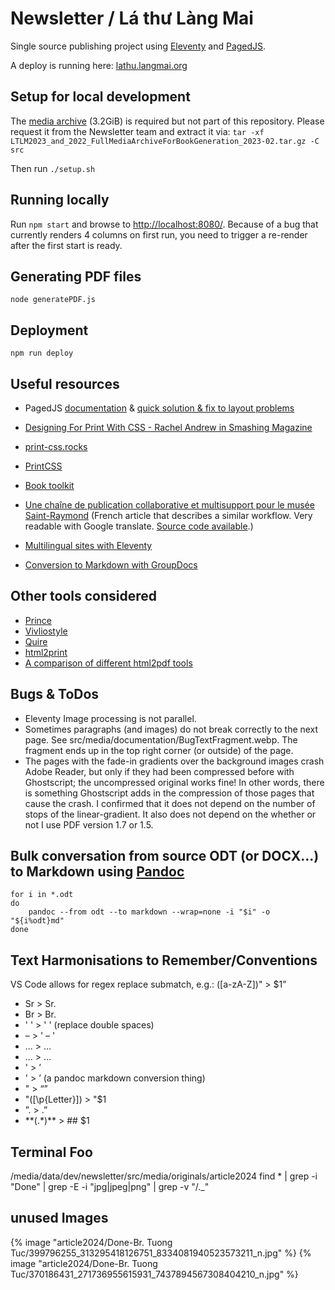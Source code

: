 # Newsletter / Lá thư Làng Mai

Single source publishing project using [Eleventy](https://www.11ty.dev) and [PagedJS](https://www.pagedjs.org/).

A deploy is running here: [lathu.langmai.org](https://lathu.langmai.org/)

## Setup for local development
The [media archive](https://drive.google.com/file/d/1VLqG8LwCLKMNcINTUDWyHhTr-eIypFR8/view?usp=share_link) (3.2GiB) is required but not part of this repository. Please request it from the Newsletter team and extract it via:
`tar -xf LTLM2023_and_2022_FullMediaArchiveForBookGeneration_2023-02.tar.gz -C src`

Then run `./setup.sh`

## Running locally
Run `npm start` and browse to [http://localhost:8080/](http://localhost:8080/).
Because of a bug that currently renders 4 columns on first run, you need to trigger a re-render after the first start is ready.

## Generating PDF files
`node generatePDF.js`

## Deployment
`npm run deploy`

## Useful resources
- PagedJS [documentation](https://www.pagedjs.org/documentation/)
& [quick solution & fix to layout problems](https://gitlab.pagedmedia.org/tools/pagedjs/-/wikis/Quick-solution-&-fix-to-layout-problems)

- [Designing For Print With CSS - Rachel Andrew in Smashing Magazine](https://www.smashingmagazine.com/2015/01/designing-for-print-with-css/)
- [print-css.rocks](https://www.print-css.rocks/)
- [PrintCSS](https://printcss.net/articles)
- [Book toolkit](http://booktoolkit.com/resources)
- [Une chaîne de publication collaborative et multisupport pour le musée Saint-Raymond](https://julie-blanc.fr/blog/2020-11-05_chiragan/) (French article that describes a similar workflow. Very readable with Google translate. [Source code available](https://gitlab.com/musee-saint-raymond/villa-chiragan/).)
- [Multilingual sites with Eleventy](https://www.webstoemp.com/blog/multilingual-sites-eleventy/)
- [Conversion to Markdown with GroupDocs](https://products.groupdocs.app/conversion/odt-to-md)

## Other tools considered
- [Prince](https://princexml.com/)
- [Vivliostyle](https://vivliostyle.org/)
- [Quire](https://quire.getty.edu/)
- [html2print](http://osp.kitchen/tools/html2print/)
- [A comparison of different html2pdf tools](https://azettl.github.io/html2pdf/)

## Bugs & ToDos
 - Eleventy Image processing is not parallel.
 - Sometimes paragraphs (and images) do not break correctly to the next page. See src/media/documentation/BugTextFragment.webp. The fragment ends up in the top right corner (or outside) of the page.
 - The pages with the fade-in gradients over the background images crash Adobe Reader, but only if they had been compressed before with Ghostscript; the uncompressed original works fine! In other words, there is something Ghostscript adds in the compression of those pages that cause the crash. I confirmed that it does not depend on the number of stops of the linear-gradient. It also does not depend on the whether or not I use PDF version 1.7 or 1.5.

## Bulk conversation from source ODT (or DOCX...) to Markdown using [Pandoc](https://pandoc.org/)
```
for i in *.odt
do
	pandoc --from odt --to markdown --wrap=none -i "$i" -o "${i%odt}md"
done
```

## Text Harmonisations to Remember/Conventions
VS Code allows for regex replace submatch, e.g.: ([a-zA-Z])" > $1”
  - Sr > Sr.
  - Br > Br.
  - '  ' > ' ' (replace double spaces)
  - – > ' – '
  - ... > …
  - \... > …
  - ' > ’
  - \' > ’ (a pandoc markdown conversion thing)
  - " > “”
  -  "([\p{Letter}]) >  "$1
  - ”. > .”
  - \*\*(.*)\*\* > ## $1

## Terminal Foo
/media/data/dev/newsletter/src/media/originals/article2024
find * | grep -i "Done" | grep -E -i "jpg|jpeg|png" | grep -v "/._"

## unused Images

{% image "article2024/Done-Br. Tuong Tuc/399796255_313295418126751_8334081940523573211_n.jpg" %}
{% image "article2024/Done-Br. Tuong Tuc/370186431_271736955615931_7437894567308404210_n.jpg" %}

